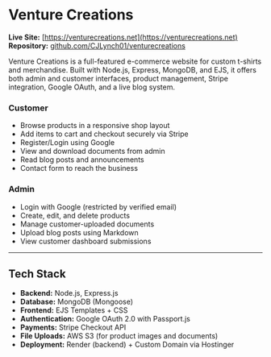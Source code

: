 # Venture Creations

**Live Site:** [https://venturecreations.net](https://venturecreations.net)  
**Repository:** [github.com/CJLynch01/venturecreations](https://github.com/CJLynch01/venturecreations)

Venture Creations is a full-featured e-commerce website for custom t-shirts and merchandise. Built with Node.js, Express, MongoDB, and EJS, it offers both admin and customer interfaces, product management, Stripe integration, Google OAuth, and a live blog system.


### Customer
- Browse products in a responsive shop layout
- Add items to cart and checkout securely via Stripe
- Register/Login using Google
- View and download documents from admin
- Read blog posts and announcements
- Contact form to reach the business

### Admin
- Login with Google (restricted by verified email)
- Create, edit, and delete products
- Manage customer-uploaded documents
- Upload blog posts using Markdown
- View customer dashboard submissions

---

## Tech Stack

- **Backend:** Node.js, Express.js
- **Database:** MongoDB (Mongoose)
- **Frontend:** EJS Templates + CSS
- **Authentication:** Google OAuth 2.0 with Passport.js
- **Payments:** Stripe Checkout API
- **File Uploads:** AWS S3 (for product images and documents)
- **Deployment:** Render (backend) + Custom Domain via Hostinger